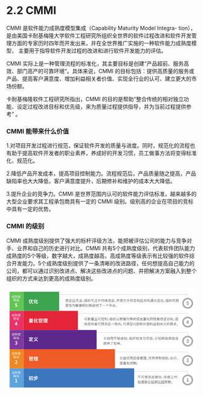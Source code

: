 # 2.2 CMMI

CMMI 是软件能力成熟度模型集成（Capability Maturity Model Integra-
tion），是由美国卡耐基梅隆大学软件工程研究所组织全世界的软件过程改进和软件开发管理方面的专家历时四年而开发出来，并在全世界推广实施的一种软件能力成熟度模型， 主要用于指导软件开发过程的改进和进行软件开发能力的评估。

CMMI 实际上是一种管理流程的标准化，其主要目标是创建“产品超前、服务高效、部门高产的可靠环境”。具体来说，CMMI 的目标包括：提供高质量的服务或产品、提高客户满意度、增加利益相关者价值、实现全行业的认可、建立更大的市场份额。

卡耐基梅隆软件工程研究所指出，CMMI 的目的是帮助“整合传统的相对独立功能、设定过程改进目标和优先级，来为质量过程提供指导，并为当前过程提供参考” 。

### CMMI 能带来什么价值

1.对项目开发过程进行规范，保证软件开发的质量与进度。同时，规范化的流程也有助于提高软件开发者的职业素养，养成好的开发习惯，员工做事方法将变得标准化、规范化。

2.降低产品开发成本，提高项目控制能力。流程规范后，产品质量随之提高，产品缺陷率也大大降低，客户满意度提升，后期修补和维护的成本大大降低。

3.提升企业的竞争力。CMMI 是世界范围内认可的软件能力评估标准，越来越多的大型企业要求其工程承包商具有一定的 CMMI 级别。级别高的企业在项目的竞标中具有一定的优势。

### CMMI 的级别

CMMI 成熟度级别提供了强大的标杆评级方法，能把被评估公司的能力与竞争对手、业界和自己的历史进行对比。CMMI 共有5个成熟度级别，代表软件团队能力成熟度的5个等级，数字越大，成熟度越高，高成熟度等级表示有比较强的软件综合开发能力。5个成熟度级别提供了一条清晰的改进路径，任何想提高自己能力的公司，都可以通过识别改进点、解决这些改进点的问题、并把解决方案融入到整个组织的方式来达到更高的成熟度级别。

![](../images/method-cmmi-001.png)